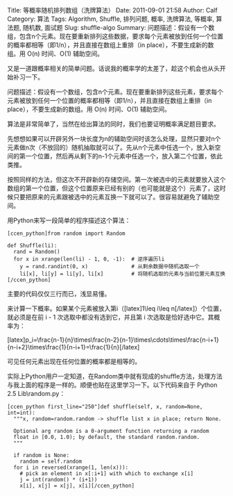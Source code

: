 Title: 等概率随机排列数组（洗牌算法）
Date: 2011-09-01 21:58
Author: Calf
Category: 算法
Tags: Algorithm, Shuffle, 排列问题, 概率, 洗牌算法, 等概率, 算法题, 随机数, 面试题
Slug: shuffle-algo
Summary: 问题描述：假设有一个数组，包含n个元素。现在要重新排列这些数据，要求每个元素被放到任何一个位置的概率都相等（即1/n），并且直接在数组上重排（in place），不要生成新的数组。用 O(n) 时间、O(1) 辅助空间。

又是一道跟概率相关的简单问题。话说我的概率学的太差了，趁这个机会也从头开始补习一下。

问题描述：假设有一个数组，包含n个元素。现在要重新排列这些元素，要求每个元素被放到任何一个位置的概率都相等（即1/n），并且直接在数组上重排（in
place），不要生成新的数组。用 O(n) 时间、O(1) 辅助空间。<!--more-->

算法是非常简单了，当然在给出算法的同时，我们也要证明概率满足题目要求。

先想想如果可以开辟另外一块长度为n的辅助空间时该怎么处理，显然只要对n个元素做n次（不放回的）随机抽取就可以了。先从n个元素中任选一个，放入新空间的第一个位置，然后再从剩下的n-1个元素中任选一个，放入第二个位置，依此类推。

按照同样的方法，但这次不开辟新的存储空间。第一次被选中的元素就要放入这个数组的第一个位置，但这个位置原来已经有别的（也可能就是这个）元素了，这时候只要把原来的元素跟被选中的元素互换一下就可以了。很容易就避免了辅助空间。

用Python来写一段简单的程序描述这个算法：

    [ccen_python]from random import Random

    def Shuffle(li):
      rand = Random()
      for x in xrange(len(li) - 1, 0, -1):  # 逆序遍历li
        y = rand.randint(0, x)              # 从剩余数据中随机选取一个
        li[x], li[y] = li[y], li[x]         # 将随机选取的元素与当前位置元素互换[/ccen_python]

主要的代码仅仅三行而已，浅显易懂。

来计算一下概率。如果某个元素被放入第i（[latex]1\\leq i\\leq
n[/latex]）个位置，就必须是在前 i - 1 次选取中都没有选到它，并且第 i
次选取是恰好选中它。其概率为：

[latex]p\_i=\\frac{n-1}{n}\\times\\frac{n-2}{n-1}\\times\\cdots\\times\\frac{n-i+1}{n-i+2}\\times\\frac{1}{n-i+1}=\\frac{1}{n}[/latex]

可见任何元素出现在任何位置的概率都是相等的。

实际上Python用户一定知道，在Random类中就有现成的shuffle方法，处理方法与我上面的程序是一样的。顺便也贴在这里学习一下。以下代码来自于
Python 2.5 Lib\\random.py：

    [ccen_python first_line="250"]def shuffle(self, x, random=None, int=int):
      """x, random=random.random -> shuffle list x in place; return None.

      Optional arg random is a 0-argument function returning a random
      float in [0.0, 1.0); by default, the standard random.random.
      """

      if random is None:
        random = self.random
      for i in reversed(xrange(1, len(x))):
        # pick an element in x[:i+1] with which to exchange x[i]
        j = int(random() * (i+1))
        x[i], x[j] = x[j], x[i][/ccen_python]

